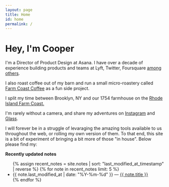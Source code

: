 ```yaml
---
layout: page
title: Home
id: home
permalink: /
---
```


# Hey, I'm Cooper


I'm a Director of Product Design at Asana. I have over a decade of experience building products and teams at Lyft, Twitter, Foursquare [among others](https://read.cv/coops). 

I also roast coffee out of my barn and run a small micro-roastery called [Farm Coast Coffee](https://farmcoastcoffee.com/) as a fun side project.

I split my time between Brooklyn, NY and our 1754 farmhouse on the [Rhode Island Farm Coast.](https://www.nytimes.com/2023/10/09/travel/east-bay-rhode-island.html)

I'm rarely without a camera, and share my adventures on [Instagram](https://www.instagram.com/coopersmith) and [Glass](https://glass.photo/coop).

I will forever be in a struggle of levaraging the amazing tools available to us throughout the web, or rolling my own version of them. To that end, this site is a bit of experiment of bringing a bit more of those "in house". Below please find my:

<strong>Recently updated notes</strong>

<ul>
  {% assign recent_notes = site.notes | sort: "last_modified_at_timestamp" | reverse %}
  {% for note in recent_notes limit: 5 %}
    <li>
      {{ note.last_modified_at | date: "%Y-%m-%d" }} — <a class="internal-link" href="{{ site.baseurl }}{{ note.url }}">{{ note.title }}</a>
    </li>
  {% endfor %}
</ul>

<style>
  .wrapper {
    max-width: 46em;
  }
</style>
